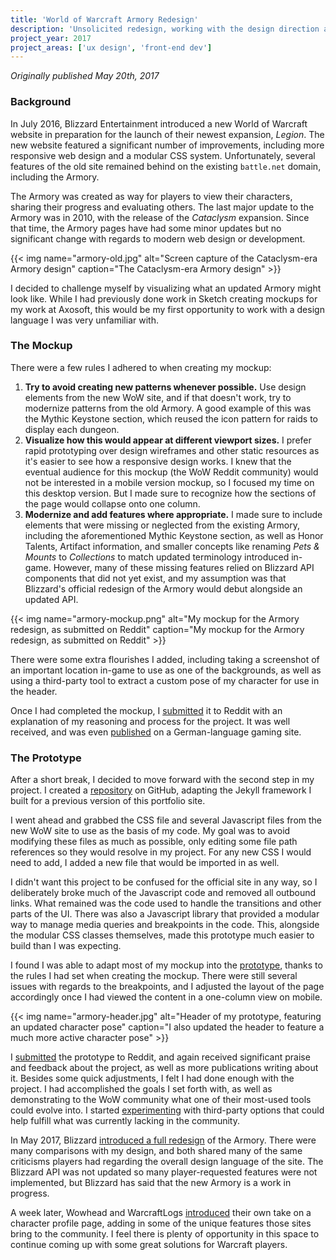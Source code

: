```yaml
---
title: 'World of Warcraft Armory Redesign'
description: 'Unsolicited redesign, working with the design direction and code of an existing site to create an updated user experience'
project_year: 2017
project_areas: ['ux design', 'front-end dev']
---
```


_Originally published May 20th, 2017_

### Background

In July 2016, Blizzard Entertainment introduced a new World of Warcraft website in preparation for the launch of their newest expansion, _Legion_. The new website featured a significant number of improvements, including more responsive web design and a modular CSS system. Unfortunately, several features of the old site remained behind on the existing `battle.net` domain, including the Armory.

The Armory was created as way for players to view their characters, sharing their progress and evaluating others. The last major update to the Armory was in 2010, with the release of the _Cataclysm_ expansion. Since that time, the Armory pages have had some minor updates but no significant change with regards to modern web design or development.

{{< img name="armory-old.jpg" alt="Screen capture of the Cataclysm-era Armory design" caption="The Cataclysm-era Armory design" >}}

I decided to challenge myself by visualizing what an updated Armory might look like. While I had previously done work in Sketch creating mockups for my work at Axosoft, this would be my first opportunity to work with a design language I was very unfamiliar with.

### The Mockup

There were a few rules I adhered to when creating my mockup:

1. **Try to avoid creating new patterns whenever possible.** Use design elements from the new WoW site, and if that doesn't work, try to modernize patterns from the old Armory. A good example of this was the Mythic Keystone section, which reused the icon pattern for raids to display each dungeon.
2. **Visualize how this would appear at different viewport sizes.** I prefer rapid prototyping over design wireframes and other static resources as it's easier to see how a responsive design works. I knew that the eventual audience for this mockup (the WoW Reddit community) would not be interested in a mobile version mockup, so I focused my time on this desktop version. But I made sure to recognize how the sections of the page would collapse onto one column.
3. **Modernize and add features where appropriate.** I made sure to include elements that were missing or neglected from the existing Armory, including the aforementioned Mythic Keystone section, as well as Honor Talents, Artifact information, and smaller concepts like renaming _Pets & Mounts_ to _Collections_ to match updated terminology introduced in-game. However, many of these missing features relied on Blizzard API components that did not yet exist, and my assumption was that Blizzard's official redesign of the Armory would debut alongside an updated API.

{{< img name="armory-mockup.png" alt="My mockup for the Armory redesign, as submitted on Reddit" caption="My mockup for the Armory redesign, as submitted on Reddit" >}}

There were some extra flourishes I added, including taking a screenshot of an important location in-game to use as one of the backgrounds, as well as using a third-party tool to extract a custom pose of my character for use in the header.

Once I had completed the mockup, I [submitted](https://www.reddit.com/r/wow/comments/5olndg/theres_still_no_update_for_character_armory_pages/) it to Reddit with an explanation of my reasoning and process for the project. It was well received, and was even [published](http://www.buffed.de/World-of-Warcraft-Spiel-42971/News/Arsenal-Armory-neu-1218593/) on a German-language gaming site.

### The Prototype

After a short break, I decided to move forward with the second step in my project. I created a [repository](https://github.com/chilblane/wow-armory-redesign) on GitHub, adapting the Jekyll framework I built for a previous version of this portfolio site.

I went ahead and grabbed the CSS file and several Javascript files from the new WoW site to use as the basis of my code. My goal was to avoid modifying these files as much as possible, only editing some file path references so they would resolve in my project. For any new CSS I would need to add, I added a new file that would be imported in as well.

I didn't want this project to be confused for the official site in any way, so I deliberately broke much of the Javascript code and removed all outbound links. What remained was the code used to handle the transitions and other parts of the UI. There was also a Javascript library that provided a modular way to manage media queries and breakpoints in the code. This, alongside the modular CSS classes themselves, made this prototype much easier to build than I was expecting.

I found I was able to adapt most of my mockup into the [prototype](http://chilblane.github.io/wow-armory-redesign/dnasis), thanks to the rules I had set when creating the mockup. There were still several issues with regards to the breakpoints, and I adjusted the layout of the page accordingly once I had viewed the content in a one-column view on mobile.

{{< img name="armory-header.jpg" alt="Header of my prototype, featuring an updated character pose" caption="I also updated the header to feature a much more active character pose" >}}

I [submitted](https://www.reddit.com/r/wow/comments/5wq82m/last_month_i_redesigned_what_the_armory_webpages/) the prototype to Reddit, and again received significant praise and feedback about the project, as well as more publications writing about it. Besides some quick adjustments, I felt I had done enough with the project. I had accomplished the goals I set forth with, as well as demonstrating to the WoW community what one of their most-used tools could evolve into. I started [experimenting](https://github.com/chilblane/inspect) with third-party options that could help fulfill what was currently lacking in the community.

In May 2017, Blizzard [introduced a full redesign](https://worldofwarcraft.com/en-us/news/20634739/your-new-profile-page-is-here) of the Armory. There were many comparisons with my design, and both shared many of the same criticisms players had regarding the overall design language of the site. The Blizzard API was not updated so many player-requested features were not implemented, but Blizzard has said that the new Armory is a work in progress.

A week later, Wowhead and WarcraftLogs [introduced](http://www.wowhead.com/news=264191/warcraft-logs-launches-raiding-character-profiles) their own take on a character profile page, adding in some of the unique features those sites bring to the community. I feel there is plenty of opportunity in this space to continue coming up with some great solutions for Warcraft players.
